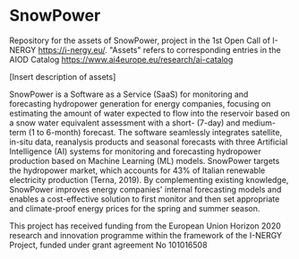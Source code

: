 # SnowPower

Repository for the assets of SnowPower, project in the 1st Open Call of I-NERGY https://i-nergy.eu/.
"Assets" refers to corresponding entries in the AIOD Catalog https://www.ai4europe.eu/research/ai-catalog

[Insert description of assets]

SnowPower is a Software as a Service (SaaS) for monitoring and forecasting hydropower generation for energy companies, focusing on estimating the amount of water expected to flow into the reservoir based on a snow water equivalent assessment with a short- (7-day) and medium-term (1 to 6-month) forecast. The software seamlessly integrates satellite, in-situ data, reanalysis products and seasonal forecasts with three Artificial Intelligence (AI) systems for monitoring and forecasting hydropower production based on Machine Learning (ML) models. SnowPower targets the hydropower market, which accounts for 43% of Italian renewable electricity production (Terna, 2019). By complementing existing knowledge, SnowPower improves energy companies' internal forecasting models and enables a cost-effective solution to first monitor and then set appropriate and climate-proof energy prices for the spring and summer season.



This project has received funding from the European Union Horizon 2020 research and innovation programme within the framework of the I-NERGY Project, funded under grant agreement No 101016508
